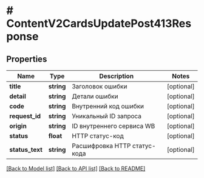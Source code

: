 # # ContentV2CardsUpdatePost413Response

## Properties

Name | Type | Description | Notes
------------ | ------------- | ------------- | -------------
**title** | **string** | Заголовок ошибки | [optional]
**detail** | **string** | Детали ошибки | [optional]
**code** | **string** | Внутренний код ошибки | [optional]
**request_id** | **string** | Уникальный ID запроса | [optional]
**origin** | **string** | ID внутреннего сервиса WB | [optional]
**status** | **float** | HTTP статус-код | [optional]
**status_text** | **string** | Расшифровка HTTP статус-кода | [optional]

[[Back to Model list]](../../README.md#models) [[Back to API list]](../../README.md#endpoints) [[Back to README]](../../README.md)
